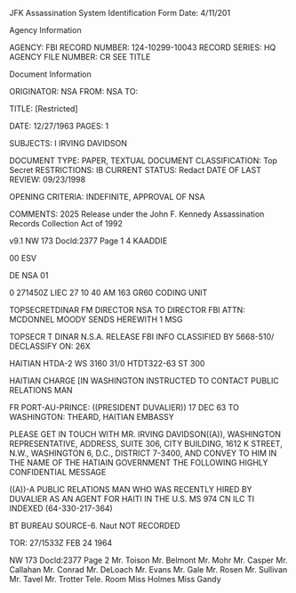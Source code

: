 JFK Assassination System
Identification Form
Date: 4/11/201

Agency Information

AGENCY: FBI
RECORD NUMBER: 124-10299-10043
RECORD SERIES: HQ
AGENCY FILE NUMBER: CR SEE TITLE

Document Information

ORIGINATOR: NSA
FROM: NSA
TO:

TITLE: [Restricted]

DATE: 12/27/1963
PAGES: 1

SUBJECTS: I IRVING DAVIDSON

DOCUMENT TYPE: PAPER, TEXTUAL DOCUMENT
CLASSIFICATION: Top Secret
RESTRICTIONS: IB
CURRENT STATUS: Redact
DATE OF LAST REVIEW: 09/23/1998

OPENING CRITERIA: INDEFINITE, APPROVAL OF NSA

COMMENTS: 2025 Release under the John F.
Kennedy Assassination Records
Collection Act of 1992

v9.1
NW 173
Docld:2377
Page 1
4
KAADDIE

00 ESV

DE NSA 01

0 271450Z
LIEC 27 10 40 AM 163
GR60
CODING UNIT

TOPSECRETDINAR
FM DIRECTOR NSA
TO DIRECTOR FBI
ATTN: MCDONNEL
MOODY SENDS HEREWITH 1 MSG

TOPSECR T DINAR
N.S.A.
RELEASE
FBI INFO
CLASSIFIED BY 5668-510/
DECLASSIFY ON: 26X

HAITIAN HTDA-2 WS 3160 31/0 HTDT322-63 ST 300

HAITIAN CHARGE [IN WASHINGTON INSTRUCTED TO CONTACT PUBLIC
RELATIONS MAN

FR PORT-AU-PRINCE: ((PRESIDENT DUVALIER)) 17 DEC 63
TO WASHINGTON: THEARD, HAITIAN EMBASSY

PLEASE GET IN TOUCH WITH MR. IRVING DAVIDSON((A)),
WASHINGTON REPRESENTATIVE, ADDRESS, SUITE 306, CITY BUILDING,
1612 K STREET, N.W., WASHINGTON 6, D.C., DISTRICT 7-3400, AND CONVEY
TO HIM IN THE NAME OF THE HATIAIN GOVERNMENT THE FOLLOWING HIGHLY
CONFIDENTIAL MESSAGE

((A))-A PUBLIC RELATIONS MAN WHO WAS RECENTLY HIRED BY DUVALIER
AS AN AGENT FOR HAITI IN THE U.S.
MS 974 CN ILC TI INDEXED (64-330-217-364)

BT BUREAU SOURCE-6. Naut NOT RECORDED

TOR: 27/1533Z FEB 24 1964

NW 173
Docld:2377
Page 2
Mr. Toison
Mr. Belmont
Mr. Mohr
Mr. Casper
Mr. Callahan
Mr. Conrad
Mr. DeLoach
Mr. Evans
Mr. Gale
Mr. Rosen
Mr. Sullivan
Mr. Tavel
Mr. Trotter
Tele. Room
Miss Holmes
Miss Gandy

